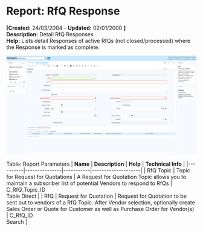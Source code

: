 # Report: RfQ Response

**[Created:** 24/03/2004 - **Updated:** 02/01/2000 **]**  
**Description:** Detail RfQ Responses  
**Help:** Lists detail Responses of active RfQs (not closed/processed) where the Response is marked as complete.  

![](/img/docs/manual/RfQResponse-Report_iDempiere_v12.0.0.png)

Table: Report Parameters
| **Name** | **Description** | **Help** | **Technical Info** |
|----------|---------------|-----------|--------------------|
| RfQ Topic | Topic for Request for Quotations | A Request for Quotation Topic allows you to maintain a subscriber list of potential Vendors to respond to RfQs | C_RfQ_Topic_ID<br/>Table Direct | 
| RfQ | Request for Quotation | Request for Quotation to be sent out to vendors of a RfQ Topic. After Vendor selection, optionally create Sales Order or Quote for Customer as well as Purchase Order  for Vendor(s) | C_RfQ_ID<br/>Search | 


